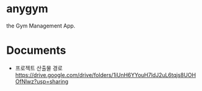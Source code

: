 # anygym
the Gym Management App.

# Documents
- 프로젝트 산출물 경로
https://drive.google.com/drive/folders/1iUnH6YYouH7ldJ2uL6tqjs8UOHOfNlwz?usp=sharing
